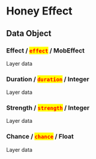 # Honey Effect

## Data Object

### Effect / <mark style="color:red;">`effect`</mark> / MobEffect

Layer data

### Duration / <mark style="color:red;">`duration`</mark> / Integer

Layer data

### Strength / <mark style="color:red;">`strength`</mark> / Integer

Layer data

### Chance / <mark style="color:red;">`chance`</mark> / Float

Layer data
